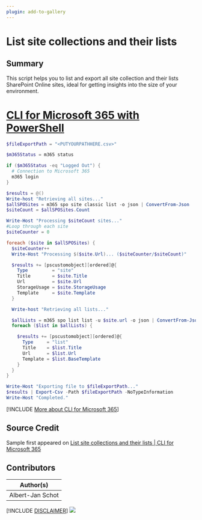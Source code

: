 ```yaml
---
plugin: add-to-gallery
---
```


# List site collections and their lists

## Summary

This script helps you to list and export all site collection and their lists SharePoint Online sites, ideal for getting insights into the size of your environment.
 
# [CLI for Microsoft 365 with PowerShell](#tab/cli-m365-ps)
```powershell
$fileExportPath = "<PUTYOURPATHHERE.csv>"

$m365Status = m365 status

if ($m365Status -eq "Logged Out") {
  # Connection to Microsoft 365
  m365 login
}

$results = @()
Write-host "Retrieving all sites..."
$allSPOSites = m365 spo site classic list -o json | ConvertFrom-Json
$siteCount = $allSPOSites.Count

Write-Host "Processing $siteCount sites..."
#Loop through each site
$siteCounter = 0

foreach ($site in $allSPOSites) {
  $siteCounter++
  Write-Host "Processing $($site.Url)... ($siteCounter/$siteCount)"

  $results += [pscustomobject][ordered]@{
    Type         = "site"
    Title        = $site.Title
    Url          = $site.Url
    StorageUsage = $site.StorageUsage
    Template     = $site.Template
  }

  Write-host "Retrieving all lists..."

  $allLists = m365 spo list list -u $site.url -o json | ConvertFrom-Json
  foreach ($list in $allLists) {

    $results += [pscustomobject][ordered]@{
      Type     = "list"
      Title    = $list.Title
      Url      = $list.Url
      Template = $list.BaseTemplate
    }
  }
}

Write-Host "Exporting file to $fileExportPath..."
$results | Export-Csv -Path $fileExportPath -NoTypeInformation
Write-Host "Completed."
```
[!INCLUDE [More about CLI for Microsoft 365](../../docfx/includes/MORE-CLIM365.md)]


## Source Credit

Sample first appeared on [List site collections and their lists | CLI for Microsoft 365](https://pnp.github.io/cli-microsoft365/sample-scripts/spo/list-site-collection-lists/)

## Contributors

| Author(s) |
|-----------|
| Albert-Jan Schot |


[!INCLUDE [DISCLAIMER](../../docfx/includes/DISCLAIMER.md)]
<img src="https://pnptelemetry.azurewebsites.net/script-samples/scripts/spo-list-site-collection-lists" aria-hidden="true" />
